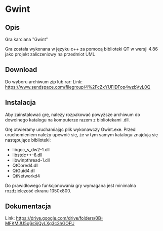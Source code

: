 # Gwint

## Opis
Gra karciana "Gwint"

Gra została wykonana w języku c++ za pomocą biblioteki QT w wersji 4.86 jako projekt zaliczeniowy na przedmiot UML

## Download
Do wyboru archiwum zip lub rar:
Link: https://www.sendspace.com/filegroup/4%2FcZxYUFlDFop4wzbVyL0Q


## Instalacja
Aby zainstalować grę, należy rozpakować powyższe archiwum do dowolnego katalogu na komputerze razem z bibliotekami .dll.

Grę otwieramy uruchamiając plik wykonawczy Gwint.exe. Przed uruchomieniem należy upewnić się, że w tym samym katalogu znajdują się następujące biblioteki:
*	libgcc_s_dw2-1.dll
*	libstdc++-6.dll
*	libwinpthread-1.dll
*	QtCored4.dll
*	QtGuid4.dll
*	QtNetworkd4

Do prawidłowego funkcjonowania gry wymagana jest minimalna rozdzielczość ekranu 1050x800.

## Dokumentacja
Link: https://drive.google.com/drive/folders/0B-MFKMJU5g6sSjQyLXg3c3hGOFU